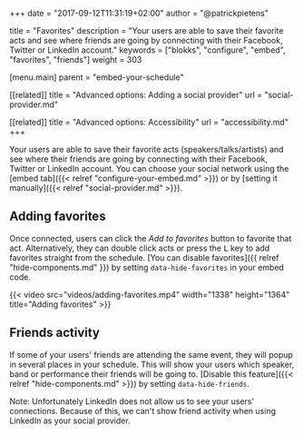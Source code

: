 +++
date            = "2017-09-12T11:31:19+02:00"
author          = "@patrickpietens"

title           = "Favorites"
description     = "Your users are able to save their favorite acts and see where friends are going by connecting with their Facebook, Twitter or LinkedIn account."
keywords        = ["blokks", "configure", "embed", "favorites", "friends"]
weight          = 303

[menu.main]
parent          = "embed-your-schedule"

[[related]]
title = "Advanced options: Adding a social provider"
url = "social-provider.md"

[[related]]
title = "Advanced options: Accessibility"
url = "accessibility.md"
+++

Your users are able to save their favorite acts (speakers/talks/artists) and see where their friends are going by connecting with their Facebook, Twitter or LinkedIn account. You can choose your social network using the [embed tab]({{< relref "configure-your-embed.md" >}}) or by [setting it manually]({{< relref "social-provider.md" >}}).

## Adding favorites
Once connected, users can click the *Add to favorites* button to favorite that act. Alternatively, they can double click acts or press the <kbd>L</kbd> key to add favorites straight from the schedule. [You can disable favorites]({{ relref "hide-components.md" }}) by setting `data-hide-favorites` in your embed code.

{{< video src="videos/adding-favorites.mp4" width="1338" height="1364" title="Adding favorites" >}}

## Friends activity
If some of your users' friends are attending the same event, they will popup in several places in your schedule. This will show your users which speaker, band or performance their friends will be going to. [Disable this feature]({{< relref "hide-components.md" >}}) by setting `data-hide-friends`.

<span class='note'>Note: Unfortunately LinkedIn does not allow us to see your users' connections. Because of this, we can't show friend activity when using LinkedIn as your social provider.</span>
